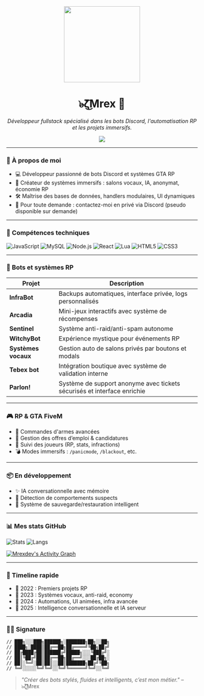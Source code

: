 <div align="center">
  <img src="https://i.pinimg.com/736x/7e/05/8d/7e058d01d8ee1303f1eeb7d92a7b3c0c.jpg" width="200px" />
   <h1>๖̶ζ͜͡Mrex 👑</h1>
  <p><em>Développeur fullstack spécialisé dans les bots Discord, l'automatisation RP et les projets immersifs.</em></p>
  <img src="https://komarev.com/ghpvc/?username=Mrexdev&color=blue" />
</div>

---

### 📣 À propos de moi

- 💻 Développeur passionné de bots Discord et systèmes GTA RP  
- 🚀 Créateur de systèmes immersifs : salons vocaux, IA, anonymat, économie RP  
- 🛠️ Maîtrise des bases de données, handlers modulaires, UI dynamiques  
- 🔐 Pour toute demande : contactez-moi en privé via Discord (pseudo disponible sur demande)

---

### 🧰 Compétences techniques

![JavaScript](https://img.shields.io/badge/JavaScript-F7DF1E?style=for-the-badge&logo=javascript&logoColor=black)
![MySQL](https://img.shields.io/badge/MySQL-0F6AB4?style=for-the-badge&logo=mysql&logoColor=white)
![Node.js](https://img.shields.io/badge/Node.js-339933?style=for-the-badge&logo=node.js&logoColor=white)
![React](https://img.shields.io/badge/React-20232A?style=for-the-badge&logo=react&logoColor=61DAFB)
![Lua](https://img.shields.io/badge/Lua-2C2D72?style=for-the-badge&logo=lua&logoColor=white)
![HTML5](https://img.shields.io/badge/HTML5-E34F26?style=for-the-badge&logo=html5&logoColor=white)
![CSS3](https://img.shields.io/badge/CSS3-1572B6?style=for-the-badge&logo=css3&logoColor=white)

---

### 🚀 Bots et systèmes RP

| Projet           | Description |
|------------------|-------------|
| **InfraBot**     | Backups automatiques, interface privée, logs personnalisés |
| **Arcadia**      | Mini-jeux interactifs avec système de récompenses |
| **Sentinel**     | Système anti-raid/anti-spam autonome |
| **WitchyBot**    | Expérience mystique pour événements RP |
| **Systèmes vocaux** | Gestion auto de salons privés par boutons et modals |
| **Tebex bot**    | Intégration boutique avec système de validation interne |
| **Parlon!**      | Système de support anonyme avec tickets sécurisés et interface enrichie |

---

### 🎮 RP & GTA FiveM

- 🔫 Commandes d'armes avancées  
- 💼 Gestion des offres d’emploi & candidatures  
- 🧠 Suivi des joueurs (RP, stats, infractions)  
- 💣 Modes immersifs : `/panicmode`, `/blackout`, etc.

---

### 📦 En développement

- ✨ IA conversationnelle avec mémoire  
- 🧠 Détection de comportements suspects  
- 🔁 Système de sauvegarde/restauration intelligent  

---

### 📊 Mes stats GitHub

![Stats](https://github-readme-stats.vercel.app/api?username=Mrexdev&show_icons=true&theme=tokyonight&hide_border=true)
![Langs](https://github-readme-stats.vercel.app/api/top-langs/?username=Mrexdev&layout=compact&theme=tokyonight&hide_border=true)

[![Mrexdev's Activity Graph](https://github-readme-activity-graph.vercel.app/graph?username=Mrexdev&theme=tokyo-night)](https://github.com/Mrexdev)

---

### 🧭 Timeline rapide

- 🔧 2022 : Premiers projets RP  
- 🚀 2023 : Systèmes vocaux, anti-raid, economy  
- 🧠 2024 : Automations, UI animées, infra avancée  
- 🧪 2025 : Intelligence conversationnelle et IA serveur  

---

### 🧑‍🎨 Signature

```
// ███╗░░░███╗██████╗░███████╗██╗░░██╗
// ████╗░████║██╔══██╗██╔════╝╚██╗██╔╝
// ██╔████╔██║██████╔╝█████╗░░░╚███╔╝░
// ██║╚██╔╝██║██╔══██╗██╔══╝░░░██╔██╗░
// ██║░╚═╝░██║██║░░██║███████╗██╔╝╚██╗
// ╚═╝░░░░░╚═╝╚═╝░░╚═╝╚══════╝╚═╝░░╚═╝
```

> _"Créer des bots stylés, fluides et intelligents, c’est mon métier."_ –๖̶ζ͜͡Mrex
